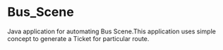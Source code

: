 Bus_Scene
=========

Java application for automating Bus Scene.This application uses simple concept to generate a Ticket for particular route.

